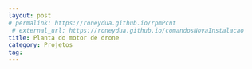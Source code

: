 ```yaml
---
layout: post
# permalink: https://roneydua.github.io/rpmPcnt
 # external_url: https://roneydua.github.io/comandosNovaInstalacao
title: Planta do motor de drone
category: Projetos
tag:
---
```

<!DOCTYPE HTML PUBLIC "-//W3C//DTD HTML 4.01 Transitional//EN">
<html><head><meta http-equiv=Refresh content="0;url=html/index.html
